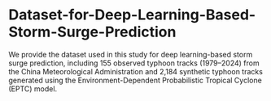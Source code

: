 # Dataset-for-Deep-Learning-Based-Storm-Surge-Prediction
We provide the dataset used in this study for deep learning-based storm surge prediction, including 155 observed typhoon tracks (1979–2024) from the China Meteorological Administration and 2,184 synthetic typhoon tracks generated using the Environment-Dependent Probabilistic Tropical Cyclone (EPTC) model.
